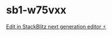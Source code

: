 # sb1-w75vxx

[Edit in StackBlitz next generation editor ⚡️](https://stackblitz.com/~/github.com/ben-kniffen/sb1-w75vxx)